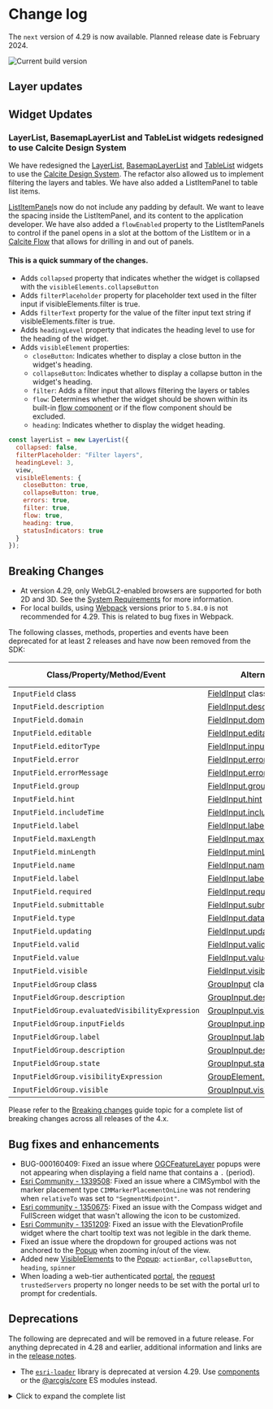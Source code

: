 # Change log

The `next` version of 4.29 is now available. Planned release date is February 2024.

![Current build version](https://img.shields.io/npm/v/arcgis-js-api/next?label=Current%20build)

## Layer updates

## Widget Updates

### LayerList, BasemapLayerList and TableList widgets redesigned to use Calcite Design System

We have redesigned the [LayerList](https://developers.arcgis.com/javascript/latest/api-reference/esri-widgets-LayerList.html), [BasemapLayerList](https://developers.arcgis.com/javascript/latest/api-reference/esri-widgets-BasemapLayerList.html) and [TableList](https://developers.arcgis.com/javascript/latest/api-reference/esri-widgets-TableList.html) widgets to use the [Calcite Design System](https://developers.arcgis.com/calcite-design-system/). The refactor also allowed us to implement filtering the layers and tables. We have also added a ListItemPanel to table list items.

[ListItemPanel](https://developers.arcgis.com/javascript/latest/api-reference/esri-widgets-LayerList-ListItemPanel.html)s now do not include any padding by default. We want to leave the spacing inside the ListItemPanel, and its content to the application developer. We have also added a `flowEnabled` property to the ListItemPanels to control if the panel opens in a slot at the bottom of the ListItem or in a [Calcite Flow](https://developers.arcgis.com/calcite-design-system/components/flow/) that allows for drilling in and out of panels.

#### This is a quick summary of the changes.
- Adds `collapsed` property that indicates whether the widget is collapsed with the `visibleElements.collapseButton`
- Adds `filterPlaceholder` property for placeholder text used in the filter input if visibleElements.filter is true.
- Adds `filterText` property for the value of the filter input text string if visibleElements.filter is true.
- Adds `headingLevel` property that indicates the heading level to use for the heading of the widget.
- Adds `visibleElement` properties:
  - `closeButton`:  Indicates whether to display a close button in the widget's heading.
  - `collapseButton`: Indicates whether to display a collapse button in the widget's heading.
  - `filter`: Adds a filter input that allows filtering the layers or tables
  - `flow`: Determines whether the widget should be shown within its built-in [flow component](https://developers.arcgis.com/calcite-design-system/components/flow/) or if the flow component should be excluded.
  - `heading`: Indicates whether to display the widget heading.

```js
const layerList = new LayerList({
  collapsed: false,
  filterPlaceholder: "Filter layers",
  headingLevel: 3,
  view,
  visibleElements: {
    closeButton: true,
    collapseButton: true,
    errors: true,
    filter: true,
    flow: true,
    heading: true,
    statusIndicators: true
  }
});
```

## Breaking Changes

- At version 4.29, only WebGL2-enabled browsers are supported for both 2D and 3D. See the [System Requirements](https://developers.arcgis.com/javascript/latest/system-requirements/) for more information.
- For local builds, using [Webpack](https://webpack.js.org/) versions prior to `5.84.0` is not recommended for 4.29. This is related to bug fixes in Webpack.

The following classes, methods, properties and events have been deprecated for at least 2 releases and have now been removed from the SDK:

| Class/Property/Method/Event | Alternate option | Version deprecated |
|-----------------------------|------------------|--------------------|
| `InputField` class       | [FieldInput](https://developers.arcgis.com/javascript/latest/api-reference/esri-widgets-FeatureForm-FieldInput.html) class  | 4.27 | 
| `InputField.description`  | [FieldInput.description](https://developers.arcgis.com/javascript/latest/api-reference/esri-widgets-FeatureForm-FieldInput.html#description) | 4.27 |  
| `InputField.domain`       | [FieldInput.domain](https://developers.arcgis.com/javascript/latest/api-reference/esri-widgets-FeatureForm-FieldInput.html#domain) | 4.27 | 
| `InputField.editable`     | [FieldInput.editable](https://developers.arcgis.com/javascript/latest/api-reference/esri-widgets-FeatureForm-FieldInput.html#editable) | 4.27 | 
| `InputField.editorType`   | [FieldInput.inputType](https://developers.arcgis.com/javascript/latest/api-reference/esri-widgets-FeatureForm-FieldInput.html#inputType) | 4.27 | 
| `InputField.error`        | [FieldInput.error](https://developers.arcgis.com/javascript/latest/api-reference/esri-widgets-FeatureForm-FieldInput.html#error) | 4.27 | 
| `InputField.errorMessage` | [FieldInput.error](https://developers.arcgis.com/javascript/latest/api-reference/esri-widgets-FeatureForm-FieldInput.html#error) | 4.27 | 
| `InputField.group`        | [FieldInput.group](https://developers.arcgis.com/javascript/latest/api-reference/esri-widgets-FeatureForm-FieldInput.html#group) | 4.27 | 
| `InputField.hint`         | [FieldInput.hint](https://developers.arcgis.com/javascript/latest/api-reference/esri-widgets-FeatureForm-FieldInput.html#hint) | 4.27 | 
| `InputField.includeTime`  | [FieldInput.includeTime](https://developers.arcgis.com/javascript/latest/api-reference/esri-widgets-FeatureForm-FieldInput.html#includeTime) | 4.27 | 
| `InputField.label`        | [FieldInput.label](https://developers.arcgis.com/javascript/latest/api-reference/esri-widgets-FeatureForm-FieldInput.html#label) | 4.27 | 
| `InputField.maxLength`    | [FieldInput.maxLength](https://developers.arcgis.com/javascript/latest/api-reference/esri-widgets-FeatureForm-FieldInput.html#maxLength) | 4.27 | 
| `InputField.minLength`    | [FieldInput.minLength](https://developers.arcgis.com/javascript/latest/api-reference/esri-widgets-FeatureForm-FieldInput.html#minLength) | 4.27 | 
| `InputField.name`         | [FieldInput.name](https://developers.arcgis.com/javascript/latest/api-reference/esri-widgets-FeatureForm-FieldInput.html#name) | 4.27 | 
| `InputField.label`        | [FieldInput.label](https://developers.arcgis.com/javascript/latest/api-reference/esri-widgets-FeatureForm-FieldInput.html#label) | 4.27 | 
| `InputField.required`     | [FieldInput.required](https://developers.arcgis.com/javascript/latest/api-reference/esri-widgets-FeatureForm-FieldInput.html#required) | 4.27 | 
| `InputField.submittable`  | [FieldInput.submittable](https://developers.arcgis.com/javascript/latest/api-reference/esri-widgets-FeatureForm-FieldInput.html#submittable) | 4.27 | 
| `InputField.type`         | [FieldInput.dataType](https://developers.arcgis.com/javascript/latest/api-reference/esri-widgets-FeatureForm-FieldInput.html#dataType) | 4.27 | 
| `InputField.updating`     | [FieldInput.updating](https://developers.arcgis.com/javascript/latest/api-reference/esri-widgets-FeatureForm-FieldInput.html#updating) | 4.27 | 
| `InputField.valid`        | [FieldInput.valid](https://developers.arcgis.com/javascript/latest/api-reference/esri-widgets-FeatureForm-FieldInput.html#valid) | 4.27 | 
| `InputField.value`        | [FieldInput.value](https://developers.arcgis.com/javascript/latest/api-reference/esri-widgets-FeatureForm-FieldInput.html#value) | 4.27 | 
| `InputField.visible`      | [FieldInput.visible](https://developers.arcgis.com/javascript/latest/api-reference/esri-widgets-FeatureForm-FieldInput.html#visible) | 4.27 |
| `InputFieldGroup` class  | [GroupInput](api-reference/esri-widgets-FeatureForm-GroupInput.html) class  | 4.27 |
| `InputFieldGroup.description`  | [GroupInput.description](https://developers.arcgis.com/javascript/latest/api-reference/esri-widgets-FeatureForm-GroupInput.html#description) | 4.27 |
| `InputFieldGroup.evaluatedVisibilityExpression`  | [GroupInput.visible](https://developers.arcgis.com/javascript/latest/api-reference/esri-widgets-FeatureForm-GroupInput.html#visible) | 4.27 |
| `InputFieldGroup.inputFields`  | [GroupInput.inputs](https://developers.arcgis.com/javascript/latest/api-reference/esri-widgets-FeatureForm-GroupInput.html#inputs) | 4.27 |
| `InputFieldGroup.label`  | [GroupInput.label](https://developers.arcgis.com/javascript/latest/api-reference/esri-widgets-FeatureForm-GroupInput.html#label) | 4.27 |
| `InputFieldGroup.description`  | [GroupInput.description](https://developers.arcgis.com/javascript/latest/api-reference/esri-widgets-FeatureForm-GroupInput.html#description) |
| `InputFieldGroup.state`  | [GroupInput.state](https://developers.arcgis.com/javascript/latest/api-reference/esri-widgets-FeatureForm-GroupInput.html#state) | 4.27 |
| `InputFieldGroup.visibilityExpression`  | [GroupElement.visibilityExpression](https://developers.arcgis.com/javascript/latest/api-reference/esri-form-elements-GroupElement.html#visibilityExpression) |
| `InputFieldGroup.visible`  | [GroupInput.visible](https://developers.arcgis.com/javascript/latest/api-reference/esri-widgets-FeatureForm-GroupInput.html#visible) | 4.27 |

Please refer to the [Breaking changes](https://developers.arcgis.com/javascript/latest/breaking-changes/) guide topic for a complete list of breaking changes across all releases of the 4.x.

## Bug fixes and enhancements

- BUG-000160409: Fixed an issue where [OGCFeatureLayer](https://developers.arcgis.com/javascript/latest/api-reference/esri-layers-OGCFeatureLayer.html) popups were not appearing when displaying a field name that contains a `.` (period).
- [Esri Community - 1339508](https://community.esri.com/t5/arcgis-javascript-maps-sdk-questions/cimsymbol-marker-placement-relativeto-quot/m-p/1339508): Fixed an issue where a CIMSymbol with the marker placement type `CIMMarkerPlacementOnLine` was not rendering when `relativeTo` was set to `"SegmentMidpoint"`.
- [Esri community - 1350675](https://community.esri.com/t5/arcgis-javascript-maps-sdk-questions/changing-compass-widget-icon-in-arcgis-maps-sdk/m-p/1350675): Fixed an issue with the Compass widget and FullScreen widget that wasn't allowing the icon to be customized.
- [Esri Community - 1351209](https://community.esri.com/t5/arcgis-javascript-maps-sdk-questions/elevationprofile-widget-in-dark-theme/m-p/1351209): Fixed an issue with the ElevationProfile widget where the chart tooltip text was not legible in the dark theme.
- Fixed an issue where the dropdown for grouped actions was not anchored to the [Popup](https://developers.arcgis.com/javascript/latest/api-reference/esri-widgets-Popup.html) when zooming in/out of the view.
- Added new [VisibleElements](https://developers.arcgis.com/javascript/latest/api-reference/esri-widgets-Popup.html#VisibleElements) to the [Popup](https://developers.arcgis.com/javascript/latest/api-reference/esri-widgets-Popup.html): `actionBar`, `collapseButton`, `heading`, `spinner`
- When loading a web-tier authenticated [portal](https://developers.arcgis.com/javascript/latest/api-reference/esri-portal-Portal.html), the [request](https://developers.arcgis.com/javascript/latest/api-reference/esri-config.html#request) `trustedServers` property no longer needs to be set with the portal url to prompt for credentials.

## Deprecations

The following are deprecated and will be removed in a future release. For anything deprecated in 4.28 and earlier, additional information and links are in the [release notes](https://developers.arcgis.com/javascript/latest/release-notes/#deprecated-classes-properties-methods-events).

- The [`esri-loader`](https://github.com/Esri/esri-loader/blob/master/README.md) library is deprecated at version 4.29. Use [components](https://developers.arcgis.com/javascript/latest/components/) or the [@arcgis/core](https://developers.arcgis.com/javascript/latest/es-modules/) ES modules instead.

<details>
  <summary>Click to expand the complete list</summary>

- Accessor.get deprecated since version 4.28. Use optional chaining instead.
- AreaMeasurement2D.iconClass deprecated since 4.27. Use icon instead.
- AreaMeasurement3D.iconClass deprecated since 4.27. Use icon instead.
- Attribution.iconClass deprecated since 4.27. Use icon instead.
- BasemapGallery.iconClass deprecated since 4.27. Use icon instead.
- BasemapLayerList.iconClass deprecated since 4.27. Use icon instead.
- Bookmarks.iconClass deprecated since 4.27. Use icon instead.
- BookmarksViewModel.abilities deprecated since 4.27. Use capabilities instead.
- BuildingExplorer.iconClass deprecated since 4.27. Use icon instead.
- Compass.iconClass deprecated since 4.27. Use icon instead.
- CreateWorkflow deprecated since version 4.23. Use CreateFeaturesWorkflow instead.
- CreateWorkflowData.edits deprecated since 4.23. Use CreateFeaturesWorkflow.pendingFeatures to access edits made to the workflow data.
- CreateWorkflowData deprecated since version 4.23. Use CreateFeaturesWorkflowData instead.
- Daylight.iconClass deprecated since 4.27. Use icon instead.
- Directions.iconClass deprecated since 4.27. Use icon instead.
- DirectLineMeasurement3D.iconClass deprecated since 4.27. Use icon instead.
- DistanceMeasurement2D.iconClass deprecated since 4.27. Use icon instead.
- Editor.iconClass deprecated since 4.27. Use icon instead.
- Editor.startCreateWorkflowAtFeatureCreation deprecated since version 4.23. Instead use startCreateFeaturesWorkflowAtFeatureCreation
- Editor.startCreateWorkflowAtFeatureEdit deprecated since 4.23
- Editor.startCreateWorkflowAtFeatureTypeSelection deprecated since version 4.23. Instead use startCreateFeaturesWorkflowAtFeatureTypeSelection instead.
- Editor.useDeprecatedCreateWorkflow deprecated since version 4.23. Although new at 4.23, this property was introduced to help migrate from the legacy CreateWorkflow to the updated CreateFeaturesWorkflow. Once CreateWorkflow is fully removed, this property will no longer be necessary.
- EditorViewModel.startCreateWorkflowAtFeatureCreation deprecated since version 4.23. Instead use startCreateFeaturesWorkflowAtFeatureCreation.
- EditorViewModel.startCreateWorkflowAtFeatureEdit deprecated since 4.23
- EditorViewModel.startCreateWorkflowAtFeatureTypeSelection deprecated since version 4.23. Instead use startCreateFeaturesWorkflowAtFeatureTypeSelection.
- ElevationProfile.iconClass deprecated since 4.27. Use icon instead.
- Expand.collapseIconClass deprecated since 4.27. Use collapseIcon instead.
- Expand.expandIconClass deprecated since 4.27. Use expandIcon instead.
- externalRenderers.forceWebGLContext deprecated since 4.27.
- FeatureForm.view deprecated since 4.27. Use map instead.
- FeatureFormViewModel.inputFields deprecated since version 4.27. Instead use inputs.
- FeatureTable.clearHighlights deprecated since version 4.25. Use highlightIds.removeAll() instead.
- FeatureTable.clearSelection deprecated since version 4.25. Use highlightIds.removeAll() instead.
- FeatureTable.deselectRows deprecated since 4.25. Use highlightIds.remove() instead.
- FeatureTable.highlightOnRowSelectEnabled deprecated since version 4.25. Use highlightEnabled instead.
- FeatureTable.selection-change deprecated since version 4.25. Listen for changes on highlightIds instead.
- FeatureTable.selectRows deprecated since 4.25. Use highlightIds.add() instead.
- FeatureTableViewModel.clearHighlights deprecated since version 4.25. Use highlightIds.removeAll() instead.
- FeatureTableViewModel.clearSelection deprecated since version 4.25. Use highlightIds.removeAll() instead.
- FeatureTableViewModel.highlightOnRowSelectEnabled deprecated since version 4.25. Use highlightEnabled instead.
- FeatureTableViewModel.selectRows deprecated since 4.25. Use highlightIds.add() instead.
- FieldElement.editable deprecated since version 4.26. Use editableExpression instead. Assigning editableExpression values of "true" and "false" will have the same effect as assigning true and false to editable.
- For local builds, Webpack versions prior to 5.84.0 are deprecated at 4.27. This is related to bug fixes in Webpack.
- GroupInput.state deprecated since version 4.28. Instead use open.
- HandleOwner deprecated since version 4.28. Use addHandles() and removeHandles() from Accessor instead.
- iconClass.iconClass deprecated since 4.27. Use icon instead.
- ImageHistogramParameters.renderingRule deprecated since version 4.27. Use rasterFunction instead.
- ImageIdentifyParameters.renderingRule deprecated since version 4.27. Use rasterFunctions instead.
- ImageIdentifyParameters.renderingRules deprecated since version 4.27. Use rasterFunctions instead.
- ImageryLayer.renderingRule deprecated since 4.27. Use rasterFunction instead.
- InputField.description deprecated since 4.27. Use FieldInput.description instead.
- InputField.domain deprecated since 4.27. Use FieldInput.domain instead.
- InputField.editable deprecated since 4.27. Use FieldInput.editable instead.
- InputField.editorType deprecated since 4.27. Use FieldInput.inputType instead.
- InputField.error deprecated since 4.27. Use FieldInput.error instead.
- InputField.errorMessage deprecated since 4.27. Use FieldInput.error instead.
- InputField.group deprecated since 4.27. Use FieldInput.group instead.
- InputField.hint deprecated since 4.27. Use FieldInput.hint instead.
- InputField.includeTime deprecated since 4.27. Use FieldInput.includeTime instead.
- InputField.label deprecated since 4.27. Use FieldInput.label instead.
- InputField.maxLength deprecated since 4.27. Use FieldInput.maxLength instead.
- InputField.minLength deprecated since 4.27. Use FieldInput.minLength instead.
- InputField.name deprecated since 4.27. Use FieldInput.name instead.
- InputField.required deprecated since 4.27. Use FieldInput.required instead.
- InputField.submittable deprecated since 4.27. Use FieldInput.submittable instead.
- InputField.type deprecated since 4.27. Use FieldInput.dataType instead.
- InputField.updating deprecated since 4.27. Use FieldInput.updating instead.
- InputField.valid deprecated since 4.27. Use FieldInput.valid instead.
- InputField.value deprecated since 4.27. Use FieldInput.value instead.
- InputField.visible deprecated since 4.27. Use FieldInput.visible instead.
- InputField deprecated since 4.27. Use FieldInput instead.
- InputFieldGroup.description deprecated since 4.27. Use GroupInput.description instead.
- InputFieldGroup.evaluatedVisibilityExpression deprecated since 4.27. Use GroupInput.visible instead.
- InputFieldGroup.inputFields deprecated since 4.27. Use GroupInput.inputs instead.
- InputFieldGroup.label deprecated since 4.27. Use GroupInput.label instead.
- InputFieldGroup.state deprecated since 4.27. Use GroupInput.state instead.
- InputFieldGroup.visibilityExpression deprecated since 4.27. Use Element.visibilityExpression instead.
- InputFieldGroup.visible deprecated since 4.27. Use GroupInput.visible instead.
- InputFieldGroup deprecated since 4.27. Use GroupInput instead.
- LayerList.iconClass deprecated since 4.27. Use icon instead.
- Legend.iconClass deprecated since 4.27. Use icon instead.
- Lighting deprecated since version 4.24. Use SunLighting instead.
- LineOfSight.iconClass deprecated since 4.27. Use icon instead.
- Locate.useHeadingEnabled deprecated since 4.27. Use rotationEnabled instead.
- Measurement.iconClass deprecated since 4.27. Use icon instead.
- MosaicRule.itemRenderingRule deprecated since version 4.27. Use itemRasterFunction instead.
- Popup.autoOpenEnabled deprecated since 4.27. Use MapView/SceneView.popupEnabled instead.
- Popup.collapseEnabled deprecated since 4.29. Use PopupVisibleElements.collapseButton instead.
- Popup.spinnerEnabled deprecated since 4.29. Use PopupVisibleElements.spinner instead.
- PopupViewModel.autoOpenEnabled deprecated since 4.27. Use MapView/SceneView.popupEnabled instead.
- Print.iconClass deprecated since 4.27. Use icon instead.
- Search.iconClass deprecated since 4.27. Use icon instead.
- ShadowCast.iconClass deprecated since 4.27. Use icon instead.
- Sketch.iconClass deprecated since 4.27. Use icon instead.
- Slice.iconClass deprecated since 4.27. Use icon instead.
- SnappingControls.iconClass deprecated since 4.27. Use icon instead.
- Subclassing and extending esri/widgets/Widget when building custom widgets is deprecated at 4.27. Use the JavaScript framework of your choice to create an HTMLElement and use View.ui to add it to the MapView or SceneView.
- SunLighting.ambientOcclusionEnabled deprecated since version 4.27. Ambient occlusion is automatically shown and this property has no effect.
- SunLighting.waterReflectionEnabled deprecated since version 4.27. Reflections are automatically shown and this property has no effect.
- Swipe.iconClass deprecated since 4.27. Use icon instead.
- The allowAttachments property within Editor.layerInfos is deprecated at 4.25. Use either attachmentsOnCreateEnabled or attachmentsOnUpdateEnabled instead.
- The "non-metric" possible value for ScaleBar.unit is deprecated at 4.27. Please use "imperial" instead.
- TimeSlider.iconClass deprecated since 4.27. Use icon instead.
- Track.useHeadingEnabled deprecated since 4.27. Use rotationEnabled instead.
- UtilityNetworkTrace.iconClass deprecated since 4.27. Use icon instead.
- ValidateNetworkTopologyResult.dirtyAreaCount deprecated since version 4.28. Dirty area count was implemented in the original version of utility network, but as of schema version 4 of the utility network, this is no longer supported.
- VirtualLighting.ambientOcclusionEnabled deprecated since version 4.27. Ambient occlusion is automatically shown and this property has no effect.
- VirtualLighting.waterReflectionEnabled deprecated since version 4.27. Reflections are automatically shown and this property has no effect.
- VoxelVariable deprecated This module was moved in 4.25. Use VoxelVariable instead.
- VoxelVolumeStyle deprecated This module was moved in 4.25. Use VoxelVolumeStyle instead.
- Weather.iconClass deprecated since 4.27. Use icon instead.
- Widget.own deprecated since 4.28 Use addHandles() instead.
- Zoom.iconClass deprecated since 4.27. Use icon instead.

</details>
